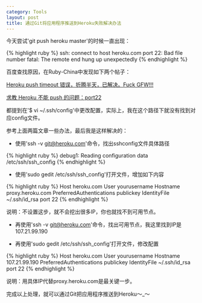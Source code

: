 ```yaml
---
category: Tools
layout: post
title: 通过Git将应用程序推送到Heroku失败解决办法
---
```


今天尝试'git push heroku master'的时候一直出现：

{% highlight ruby %}
    ssh: connect to host heroku.com port 22: Bad file number
    fatal: The remote end hung up unexpectedly
{% endhighlight %}

百度查找原因，在Ruby-China中发现如下两个帖子：

[Heroku push timeout 错误，折腾半天，已解决。Fuck GFW!!!](http://ruby-china.org/topics/10813)

[求教 Heroku 不能 push 的问题：port22](http://ruby-china.org/topics/11097)

都提到在'$ vi ~/.ssh/config'中更改配置，实际上，我在这个路径下就没有找到对应config文件。

参考上面两篇文章一些办法，最后我是这样解决的：

* 使用'ssh -v git@heroku.com'命令，找出sshconfig文件具体路径

{% highlight ruby %}
      debug1: Reading configuration data /etc/ssh/ssh_config
{% endhighlight %}

* 使用'sudo gedit /etc/ssh/ssh_config'打开文件，增加如下内容

{% highlight ruby %}
      Host heroku.com
      User yourusername
      Hostname proxy.heroku.com
      PreferredAuthentications publickey
      IdentityFile ~/.ssh/id_rsa
      port 22
{% endhighlight %}

说明：不设置这步，就不会挖出很多IP，你也就找不到可用节点。

* 再使用'ssh -v git@heroku.com'命令，找出可用节点，我这里找到IP是107.21.99.190

* 再使用'sudo gedit /etc/ssh/ssh_config'打开文件，修改配置

{% highlight ruby %}
      Host heroku.com
      User yourusername
      Hostname 107.21.99.190 
      PreferredAuthentications publickey
      IdentityFile ~/.ssh/id_rsa
      port 22
{% endhighlight %}

说明：用具体IP代替proxy.heroku.com是最关键一步。

完成以上处理，就可以通过Git把应用程序推送到Heroku～_～







    















